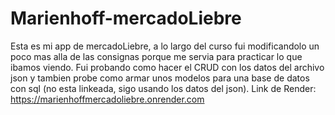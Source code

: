 # Marienhoff-mercadoLiebre
Esta es mi app de mercadoLiebre, a lo largo del curso fui modificandolo un poco mas alla de las consignas porque me servia para practicar lo que ibamos viendo. Fui probando como hacer el CRUD con los datos del archivo json y tambien probe como armar unos modelos para una base de datos con sql (no esta linkeada, sigo usando los datos del json).
Link de Render: https://marienhoffmercadoliebre.onrender.com

